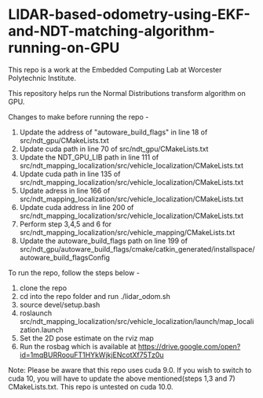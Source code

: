 # LIDAR-based-odometry-using-EKF-and-NDT-matching-algorithm-running-on-GPU

This repo is a work at the Embedded Computing Lab at Worcester Polytechnic Institute.

This repository helps run the Normal Distributions transform algorithm on GPU. 

Changes to make before running the repo - 
1. Update the address of "autoware_build_flags" in line 18 of src/ndt_gpu/CMakeLists.txt
2. Update cuda path in line 70 of src/ndt_gpu/CMakeLists.txt
3. Update the NDT_GPU_LIB path in line 111 of src/ndt_mapping_localization/src/vehicle_localization/CMakeLists.txt
4. Update cuda path in line 135 of src/ndt_mapping_localization/src/vehicle_localization/CMakeLists.txt
5. Update adress in line 166 of src/ndt_mapping_localization/src/vehicle_localization/CMakeLists.txt
6. Update cuda address in line 200 of src/ndt_mapping_localization/src/vehicle_localization/CMakeLists.txt
7. Perform step 3,4,5 and 6 for src/ndt_mapping_localization/src/vehicle_mapping/CMakeLists.txt
8. Update the autoware_build_flags path on line 199 of src/ndt_gpu/autoware_build_flags/cmake/catkin_generated/installspace/autoware_build_flagsConfig

To run the repo, follow the steps below - 
1. clone the repo
2. cd into the repo folder and run ./lidar_odom.sh
3. source devel/setup.bash
4. roslaunch src/ndt_mapping_localization/src/vehicle_localization/launch/map_localization.launch 
5. Set the 2D pose estimate on the rviz map
6. Run the rosbag which is available at https://drive.google.com/open?id=1mqBURRoouFT1HYkWjkjENcotXf75Tz0u

Note: Please be aware that this repo uses cuda 9.0. If you wish to switch to cuda 10, you will have to update the above mentioned(steps 1,3 and 7) CMakeLists.txt. This repo is untested on cuda 10.0.
